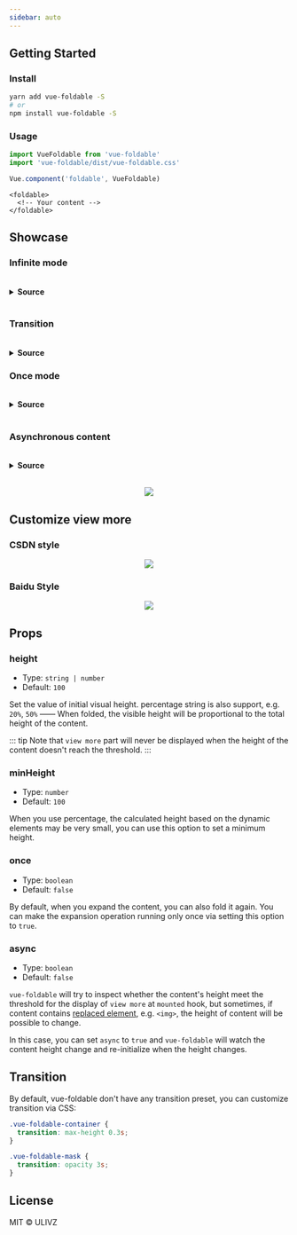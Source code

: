 ```yaml
---
sidebar: auto
---
```


## Getting Started

### Install

``` bash
yarn add vue-foldable -S
# or
npm install vue-foldable -S
```

### Usage

``` js
import VueFoldable from 'vue-foldable'
import 'vue-foldable/dist/vue-foldable.css'

Vue.component('foldable', VueFoldable)
```

``` vue
<foldable>
  <!-- Your content -->
</foldable>
```

## Showcase

### Infinite mode

<br>
<details>
<summary><b>Source</b></summary>

``` vue
<foldable class="infinite-demo" height="100">
  <vue-intro/>
</foldable>
```

</details>
<br>

<foldable class="infinite-demo" height="100">
  <vue-intro/>
</foldable>

### Transition

<br>
<details>
<summary><b>Source</b></summary>

``` vue
<foldable class="transition-demo" height="100">
  <vue-intro/>
</foldable>
```
<br>

</details>

<foldable class="transition-demo" height="100">
  <vue-intro/>
</foldable>


### Once mode

<br>
<details>
<summary><b>Source</b></summary>

``` vue
<foldable class="once-demo" height="%50" once>
  <vue-intro/>
</foldable>
```

</details>
<br>

<foldable class="once-demo" height="%50" once>
  <vue-intro/>
</foldable>

### Asynchronous content

<br>
<details>
<summary><b>Source</b></summary>

``` vue
<foldable class="async-demo transition-demo" height="%50" async>
  <p align="center">
    <img src="https://vuejs.org/images/logo.png"/>
  </p>
</foldable>
```

</details>
<br>

<foldable class="async-demo transition-demo" height="%50" async>
  <p align="center">
    <img src="https://vuejs.org/images/logo.png"/>
  </p>
</foldable>

## Customize view more

### CSDN style

<csdn-foldable>
  <p align="center">
    <img src="https://vuejs.org/images/logo.png"/>
  </p>
</csdn-foldable>


### Baidu Style

<baidu-foldable>
  <p align="center">
    <img src="https://vuejs.org/images/logo.png"/>
  </p>
</baidu-foldable>

## Props

### height

- Type: `string | number`
- Default: `100`

Set the value of initial visual height. percentage string is also support, e.g. `20%`, `50%` ——  When folded, the visible height will be proportional to the total height of the content.

::: tip
 Note that `view more` part will never be displayed when the height of the content doesn't reach the threshold.
:::

### minHeight

- Type: `number`
- Default: `100`

When you use percentage, the calculated height based on the dynamic elements may be very small, you can use this option to set a minimum height.

### once

- Type: `boolean`
- Default: `false`

By default, when you expand the content, you can also fold it again. You can make the expansion operation running only once via setting this option to `true`.

### async

- Type: `boolean`
- Default: `false`

`vue-foldable` will try to inspect whether the content's height meet the threshold for the display of `view more` at `mounted` hook, but sometimes, if content contains [replaced element](https://developer.mozilla.org/en-US/docs/Web/CSS/Replaced_element), e.g. `<img>`, the height of content will be possible to change. 

In this case, you can set `async` to `true` and `vue-foldable` will watch the content height change and re-initialize when the height changes. 

## Transition

By default, vue-foldable don't have any transition preset, you can customize transition via CSS:

``` css
.vue-foldable-container {
  transition: max-height 0.3s;
}

.vue-foldable-mask {
  transition: opacity 3s;
}
```

## License

MIT &copy; ULIVZ
